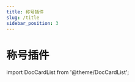 ```yaml
---
title: 称号插件
slug: /title
sidebar_position: 3
---
```


# 称号插件

import DocCardList from '@theme/DocCardList';

<DocCardList />
